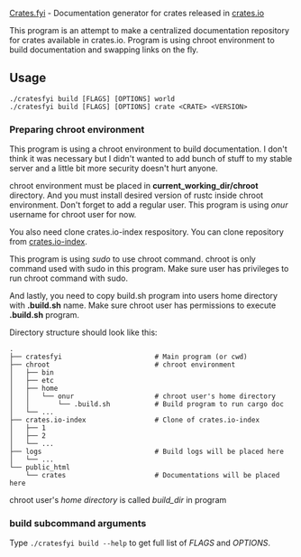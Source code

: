 [Crates.fyi](https://crates.fyi/) - Documentation generator for crates
released in [crates.io](https://crates.io)

This program is an attempt to make a centralized documentation repository
for crates available in crates.io. Program is using chroot environment to
build documentation and swapping links on the fly.

## Usage

```
./cratesfyi build [FLAGS] [OPTIONS] world
./cratesfyi build [FLAGS] [OPTIONS] crate <CRATE> <VERSION>
```

### Preparing chroot environment

This program is using a chroot environment to build documentation. I don't
think it was necessary but I didn't wanted to add bunch of stuff to my
stable server and a little bit more security doesn't hurt anyone.

chroot environment must be placed in **current\_working\_dir/chroot**
directory. And you must install desired version of rustc inside chroot
environment. Don't forget to add a regular user. This program is
using _onur_ username for chroot user for now.

You also need clone crates.io-index respository. You can clone repository
from [crates.io-index](https://github.com/rust-lang/crates.io-index).

This program is using _sudo_ to use chroot command. chroot is only command
used with sudo in this program. Make sure user has privileges to run chroot
command with sudo.

And lastly, you need to copy build.sh program into users home directory with
**.build.sh** name. Make sure chroot user has permissions to execute
**.build.sh** program.

Directory structure should look like this:

```text
.
├── cratesfyi                       # Main program (or cwd)
├── chroot                          # chroot environment
│   ├── bin
│   ├── etc
│   ├── home
│   │   └── onur                    # chroot user's home directory
│   │       └── .build.sh           # Build program to run cargo doc
│   └── ...
├── crates.io-index                 # Clone of crates.io-index
│   ├── 1
│   ├── 2
│   └── ...
├── logs                            # Build logs will be placed here
│   └── ...
└── public_html
    └── crates                      # Documentations will be placed here
```

chroot user's _home directory_ is called _build\_dir_ in program

### build subcommand arguments

Type `./cratesfyi build --help` to get full list of _FLAGS_ and _OPTIONS_.
